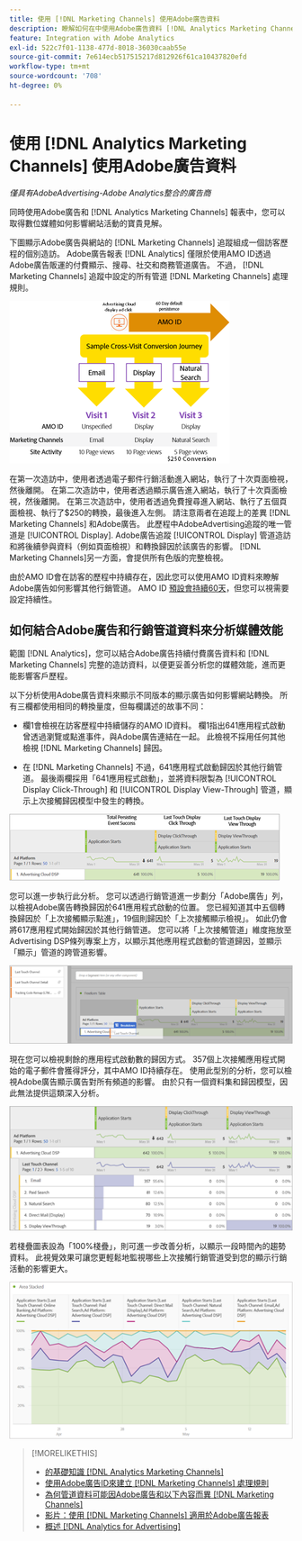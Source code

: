 ```yaml
---
title: 使用 [!DNL Marketing Channels] 使用Adobe廣告資料
description: 瞭解如何在中使用Adobe廣告資料 [!DNL Analytics Marketing Channels].
feature: Integration with Adobe Analytics
exl-id: 522c7f01-1138-477d-8018-36030caab55e
source-git-commit: 7e614ecb517515217d812926f61ca10437820efd
workflow-type: tm+mt
source-wordcount: '708'
ht-degree: 0%

---
```


# 使用 [!DNL Analytics Marketing Channels] 使用Adobe廣告資料

*僅具有AdobeAdvertising-Adobe Analytics整合的廣告商*

同時使用Adobe廣告和 [!DNL Analytics Marketing Channels] 報表中，您可以取得數位媒體如何影響網站活動的寶貴見解。

<!-- from video: By using Marketing Channels with your Adobe Advertising data, you can get a more holistic view of how your advertising efforts are affecting site behavior. In particular, you can see the value of your view-through and click-through data, and how your advertising assists or is assisted by other channels. -->

下圖顯示Adobe廣告與網站的 [!DNL Marketing Channels] 追蹤組成一個訪客歷程的個別造訪。 Adobe廣告報表 [!DNL Analytics] 僅限於使用AMO ID透過Adobe廣告販運的付費顯示、搜尋、社交和商務管道廣告。 不過， [!DNL Marketing Channels] 追蹤中設定的所有管道 [!DNL Marketing Channels] 處理規則。

![如何Adobe廣告和 [!DNL Marketing Channels] 追蹤訪客歷程中的個別造訪](/help/integrations/assets/a4adc-mc-sample-journey2.png)

在第一次造訪中，使用者透過電子郵件行銷活動進入網站，執行了十次頁面檢視，然後離開。 在第二次造訪中，使用者透過顯示廣告進入網站，執行了十次頁面檢視，然後離開。 在第三次造訪中，使用者透過免費搜尋進入網站、執行了五個頁面檢視、執行了$250的轉換，最後進入左側。 請注意兩者在追蹤上的差異 [!DNL Marketing Channels] 和Adobe廣告。 此歷程中AdobeAdvertising追蹤的唯一管道是 [!UICONTROL Display]. Adobe廣告追蹤 [!UICONTROL Display] 管道造訪和將後續參與資料（例如頁面檢視）和轉換歸因於該廣告的影響。 [!DNL Marketing Channels]另一方面，會提供所有色版的完整檢視。

由於AMO ID會在訪客的歷程中持續存在，因此您可以使用AMO ID資料來瞭解Adobe廣告如何影響其他行銷管道。 AMO ID [預設會持續60天](/help/integrations/analytics/overview.md)，但您可以視需要設定持續性。

## 如何結合Adobe廣告和行銷管道資料來分析媒體效能

範圍 [!DNL Analytics]，您可以結合Adobe廣告持續付費廣告資料和 [!DNL Marketing Channels] 完整的造訪資料，以便更妥善分析您的媒體效能，進而更能影響客戶歷程。

以下分析使用Adobe廣告資料來顯示不同版本的顯示廣告如何影響網站轉換。 所有三欄都使用相同的轉換量度，但每欄講述的故事不同：

* 欄1會檢視在訪客歷程中持續儲存的AMO ID資料。 欄1指出641應用程式啟動曾透過瀏覽或點進事件，與Adobe廣告連結在一起。 此檢視不採用任何其他檢視 [!DNL Marketing Channels] 歸因。

* 在 [!DNL Marketing Channels] 不過，641應用程式啟動歸因於其他行銷管道。 最後兩欄採用「641應用程式啟動」，並將資料限製為 [!UICONTROL Display Click-Through] 和 [!UICONTROL Display View-Through] 管道，顯示上次接觸歸因模型中發生的轉換。

![顯示廣告如何影響網站轉換的範例](/help/integrations/assets/a4adc-mc-display-impact.png)

您可以進一步執行此分析。 您可以透過行銷管道進一步劃分「Adobe廣告」列，以檢視Adobe廣告轉換歸因於641應用程式啟動的位置。 您已經知道其中五個轉換歸因於「上次接觸顯示點進」，19個則歸因於「上次接觸顯示檢視」。 如此仍會將617應用程式開始歸因於其他行銷管道。 您可以將「上次接觸管道」維度拖放至Advertising DSP條列專案上方，以顯示其他應用程式啟動的管道歸因，並顯示「顯示」管道的跨管道影響。

![如何新增「上次接觸管道」維度](/help/integrations/assets/a4adc-mc-display-impact-ltc.png)

現在您可以檢視剩餘的應用程式啟動數的歸因方式。 357個上次接觸應用程式開始的電子郵件會獲得評分，其中AMO ID持續存在。 使用此型別的分析，您可以檢視Adobe廣告顯示廣告對所有頻道的影響。 由於只有一個資料集和歸因模型，因此無法提供這類深入分析。

![顯示管道的跨管道影響範例](/help/integrations/assets/a4adc-mc-display-impact-x-channel.png)

若棧疊圖表設為「100%棧疊」，則可進一步改善分析，以顯示一段時間內的趨勢資料。 此視覺效果可讓您更輕鬆地監視哪些上次接觸行銷管道受到您的顯示行銷活動的影響更大。

![顯示管道的趨勢化跨管道影響範例](/help/integrations/assets/a4adc-mc-display-impact-x-channel-trend.png)

>[!MORELIKETHIS]
>
>* [的基礎知識 [!DNL Analytics Marketing Channels]](mc-overview.md)
>* [使用Adobe廣告ID來建立 [!DNL Marketing Channels] 處理規則](mc-ids.md)
>* [為何管道資料可能因Adobe廣告和以下內容而異 [!DNL Marketing Channels]](mc-data-variances.md)
>* [影片：使用 [!DNL Marketing Channels] 適用於Adobe廣告報表](https://experienceleague.adobe.com/docs/advertising-learn/tutorials/analytics/analytics-reporting-a4adc.html)
>* [概述 [!DNL Analytics for Advertising]](/help/integrations/analytics/overview.md)

